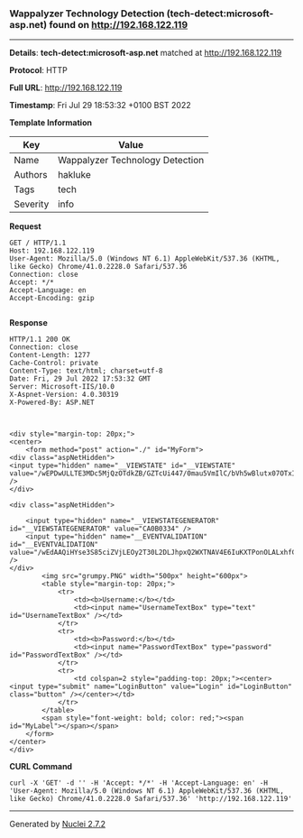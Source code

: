 ### Wappalyzer Technology Detection (tech-detect:microsoft-asp.net) found on http://192.168.122.119
---
**Details**: **tech-detect:microsoft-asp.net**  matched at http://192.168.122.119

**Protocol**: HTTP

**Full URL**: http://192.168.122.119

**Timestamp**: Fri Jul 29 18:53:32 +0100 BST 2022

**Template Information**

| Key | Value |
|---|---|
| Name | Wappalyzer Technology Detection |
| Authors | hakluke |
| Tags | tech |
| Severity | info |

**Request**
```http
GET / HTTP/1.1
Host: 192.168.122.119
User-Agent: Mozilla/5.0 (Windows NT 6.1) AppleWebKit/537.36 (KHTML, like Gecko) Chrome/41.0.2228.0 Safari/537.36
Connection: close
Accept: */*
Accept-Language: en
Accept-Encoding: gzip


```

**Response**
```http
HTTP/1.1 200 OK
Connection: close
Content-Length: 1277
Cache-Control: private
Content-Type: text/html; charset=utf-8
Date: Fri, 29 Jul 2022 17:53:32 GMT
Server: Microsoft-IIS/10.0
X-Aspnet-Version: 4.0.30319
X-Powered-By: ASP.NET



<div style="margin-top: 20px;">
<center>
	<form method="post" action="./" id="MyForm">
<div class="aspNetHidden">
<input type="hidden" name="__VIEWSTATE" id="__VIEWSTATE" value="/wEPDwULLTE3MDc5MjQzOTdkZB/GZTcUi447/0mau5VmIlC/bVh5wBlutx07OTxImXM0" />
</div>

<div class="aspNetHidden">

	<input type="hidden" name="__VIEWSTATEGENERATOR" id="__VIEWSTATEGENERATOR" value="CA0B0334" />
	<input type="hidden" name="__EVENTVALIDATION" id="__EVENTVALIDATION" value="/wEdAAQiHYse3S85ciZVjLEOy2T30L2DLJhpxQ2WXTNAV4E6IuKXTPonOLALxhfCJ/svpfncqaj6i4HaaYTcyD0yJuxutNprTV+pR9Xggae/PB/N8P6a4jXDzfRjm7a4hrb2/VY=" />
</div>
		<img src="grumpy.PNG" width="500px" height="600px">
		<table style="margin-top: 20px;">
			<tr>
				<td><b>Username:</b></td>
				<td><input name="UsernameTextBox" type="text" id="UsernameTextBox" /></td>
			</tr>
			<tr>
				<td><b>Password:</b></td>
				<td><input name="PasswordTextBox" type="password" id="PasswordTextBox" /></td>
			</tr>
			<tr>
				<td colspan=2 style="padding-top: 20px;"><center><input type="submit" name="LoginButton" value="Login" id="LoginButton" class="button" /></center></td>
			</tr>
		</table>
		<span style="font-weight: bold; color: red;"><span id="MyLabel"></span></span>
	</form>
</center>
</div>
```


**CURL Command**
```
curl -X 'GET' -d '' -H 'Accept: */*' -H 'Accept-Language: en' -H 'User-Agent: Mozilla/5.0 (Windows NT 6.1) AppleWebKit/537.36 (KHTML, like Gecko) Chrome/41.0.2228.0 Safari/537.36' 'http://192.168.122.119'
```
---
Generated by [Nuclei 2.7.2](https://github.com/projectdiscovery/nuclei)